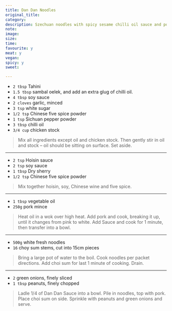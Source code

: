 ```yaml
---
title: Dan Dan Noodles
original_title:
category:
description: Szechuan noodles with spicy sesame chilli oil sauce and pork
note:
image:
size:
time:
favourite: y
meat: y
vegan:
spicy: y
sweet:

---
```


* `2 tbsp` Tahini
* `1.5 tbsp` sambal oelek, and add an extra glug of chilli oil.
* `4 tbsp` soy sauce
* `2 cloves` garlic, minced
* `3 tsp` white sugar
* `1/2 tsp` Chinese five spice powder
* `1 tsp` Sichuan pepper powder
* `3 tbsp` chilli oil
* `3/4 cup` chicken stock

>Mix all ingredients except oil and chicken stock. Then gently stir in oil and stock – oil should be sitting on surface. Set aside.

---

* `2 tsp` Hoisin sauce
* `2 tsp` soy sauce
* `1 tbsp` Dry sherry
* `1/2 tsp` Chinese five spice powder

>Mix together hoisin, soy, Chinese wine and five spice.

---

* `1 tbsp` vegetable oil
* `250g` pork mince

>Heat oil in a wok over high heat. Add pork and cook, breaking it up, until it changes from pink to white. Add Sauce and cook for 1 minute, then transfer into a bowl.

---

* `500g` white fresh noodles
* `16` choy sum stems, cut into 15cm pieces

>Bring a large pot of water to the boil. Cook noodles per packet directions.
Add choi sum for last 1 minute of cooking. Drain.

---

* `2` green onions, finely sliced
* `1 tbsp` peanuts, finely chopped

>Ladle 1/4 of Dan Dan Sauce into a bowl. Pile in noodles, top with pork. Place choi sum on side. Sprinkle with peanuts and green onions and serve.
